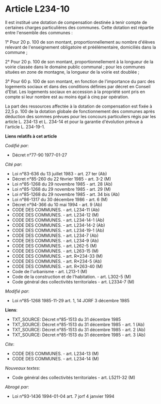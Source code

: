 # Article L234-10

Il est institué une dotation de compensation destinée à tenir compte de certaines charges particulières des communes. Cette
dotation est répartie entre l'ensemble des communes :

1° Pour 20 p. 100 de son montant, proportionnellement au nombre d'élèves relevant de l'enseignement obligatoire et
préélémentaire, domiciliés dans la commune ;

2° Pour 20 p. 100 de son montant, proportionnellement à la longueur de la voirie classée dans le domaine public communal ;
pour les communes situées en zone de montagne, la longueur de la voirie est doublée ;

3° Pour 60 p. 100 de son montant, en fonction de l'importance du parc des logements sociaux et dans des conditions définies
par décret en Conseil d'Etat. Les logements sociaux en accession à la propriété sont pris en compte si leur nombre est au
moins égal à cinq par opération.

La part des ressources affectée à la dotation de compensation est fixée à 22,5 p. 100 de la dotation globale de
fonctionnement des communes après déduction des sommes prévues pour les concours particuliers régis par les article L. 234-13
et L. 234-14 et pour la garantie d'évolution prévue à l'article L. 234-19-1.

**Liens relatifs à cet article**

_Codifié par_:

  - Décret n°77-90 1977-01-27

_Cité par_:

  - Loi n°83-636 du 13 juillet 1983 - art. 27 ter (Ab)
  - Décret n°85-260 du 22 février 1985 - art. 3-2 (M)
  - Loi n°85-1268 du 29 novembre 1985 - art. 28 (Ab)
  - Loi n°85-1268 du 29 novembre 1985 - art. 29 (M)
  - Loi n°85-1268 du 29 novembre 1985 - art. 34 bis (Ab)
  - Loi n°86-1317 du 30 décembre 1986 - art. 6 (M)
  - Décret n°94-366 du 10 mai 1994 - art. 9 (Ab)
  - CODE DES COMMUNES. - art. L234-11 (Ab)
  - CODE DES COMMUNES. - art. L234-12 (M)
  - CODE DES COMMUNES. - art. L234-14-1 (Ab)
  - CODE DES COMMUNES. - art. L234-14-2 (Ab)
  - CODE DES COMMUNES. - art. L234-19-1 (Ab)
  - CODE DES COMMUNES. - art. L234-7 (Ab)
  - CODE DES COMMUNES. - art. L234-9 (Ab)
  - CODE DES COMMUNES. - art. L262-5 (M)
  - CODE DES COMMUNES. - art. L263-15 (M)
  - CODE DES COMMUNES. - art. R*234-33 (M)
  - CODE DES COMMUNES. - art. R*234-5 (Ab)
  - CODE DES COMMUNES. - art. R*263-40 (M)
  - Code de l'urbanisme - art. L213-1 (M)
  - Code de la construction et de l'habitation. - art. L302-5 (M)
  - Code général des collectivités territoriales - art. L2334-7 (M)

_Modifié par_:

  - Loi n°85-1268 1985-11-29 art. 1, 14 JORF 3 décembre 1985

**Liens**:

  - TXT_SOURCE: Décret n°85-1513 du 31 décembre 1985
  - TXT_SOURCE: Décret n°85-1513 du 31 décembre 1985 - art. 1 (Ab)
  - TXT_SOURCE: Décret n°85-1513 du 31 décembre 1985 - art. 2 (Ab)
  - TXT_SOURCE: Décret n°85-1513 du 31 décembre 1985 - art. 3 (Ab)

_Cite_:

  - CODE DES COMMUNES. - art. L234-13 (M)
  - CODE DES COMMUNES. - art. L234-14 (M)

_Nouveaux textes_:

  - Code général des collectivités territoriales - art. L5211-32 (M)

_Abrogé par_:

  - Loi n°93-1436 1994-01-04 art. 7 jorf 4 janvier 1994
